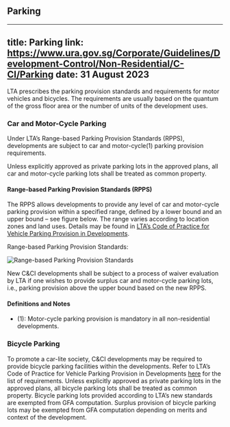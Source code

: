 
## Parking
---
title: Parking
link: https://www.ura.gov.sg/Corporate/Guidelines/Development-Control/Non-Residential/C-CI/Parking
date: 31 August 2023
---

LTA prescribes the parking provision standards and requirements for motor vehicles and bicycles. The requirements are usually based on the quantum of the gross floor area or the number of units of the development uses.

### Car and Motor-Cycle Parking

Under LTA’s Range-based Parking Provision Standards (RPPS), developments are subject to car and motor-cycle(1) parking provision requirements.

Unless explicitly approved as private parking lots in the approved plans, all car and motor-cycle parking lots shall be treated as common property.

#### Range-based Parking Provision Standards (RPPS)

The RPPS allows developments to provide any level of car and motor-cycle parking provision within a specified range, defined by a lower bound and an upper bound – see figure below. The range varies according to location zones and land uses. Details may be found in [LTA’s Code of Practice for Vehicle Parking Provision in Developments](https://www.lta.gov.sg/content/ltagov/en/industry_innovations/industry_matters/development_construction_resources/vehicle_parking/requirements_for_vehicle_parking_proposals.html).

Range-based Parking Provision Standards:

![Range-based Parking Provision Standards](https://www.ura.gov.sg/-/media/Corporate/Guidelines/Development-control/Industrial/Range_Based_Car_Parking_Standard.jpg?h=100%25&w=100%25)

New C&CI developments shall be subject to a process of waiver evaluation by LTA if one wishes to provide surplus car and motor-cycle parking lots, i.e., parking provision above the upper bound based on the new RPPS.

#### Definitions and Notes

- (1): Motor-cycle parking provision is mandatory in all non-residential developments.

### Bicycle Parking

To promote a car-lite society, C&CI developments may be required to provide bicycle parking facilities within the developments. Refer to LTA’s Code of Practice for Vehicle Parking Provision in Developments [here](https://www.lta.gov.sg/content/ltagov/en/industry_innovations/industry_matters/development_construction_resources/vehicle_parking/requirements_for_vehicle_parking_proposals.html) for the list of requirements. Unless explicitly approved as private parking lots in the approved plans, all bicycle parking lots shall be treated as common property. Bicycle parking lots provided according to LTA’s new standards are exempted from GFA computation. Surplus provision of bicycle parking lots may be exempted from GFA computation depending on merits and context of the development.

